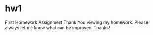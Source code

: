# hw1
First Homework Assignment 
Thank You viewing my homework. Please always let me know what can be improved. Thanks!
